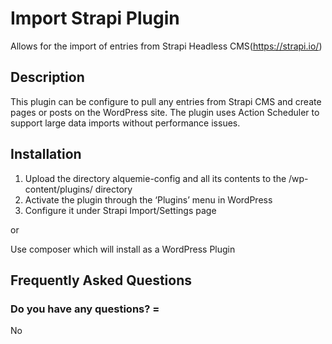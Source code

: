 # Import Strapi Plugin

Allows for the import of entries from Strapi Headless CMS(https://strapi.io/)

## Description

This plugin can be configure to pull any entries from Strapi CMS and create pages or posts on the WordPress site.  The plugin uses Action Scheduler to support large data imports without performance issues.

## Installation

1. Upload the directory alquemie-config and all its contents to the /wp-content/plugins/ directory
2. Activate the plugin through the ‘Plugins’ menu in WordPress
3. Configure it under Strapi Import/Settings page

or 

Use composer which will install as a WordPress Plugin

## Frequently Asked Questions

###  Do you have any questions? =

No

